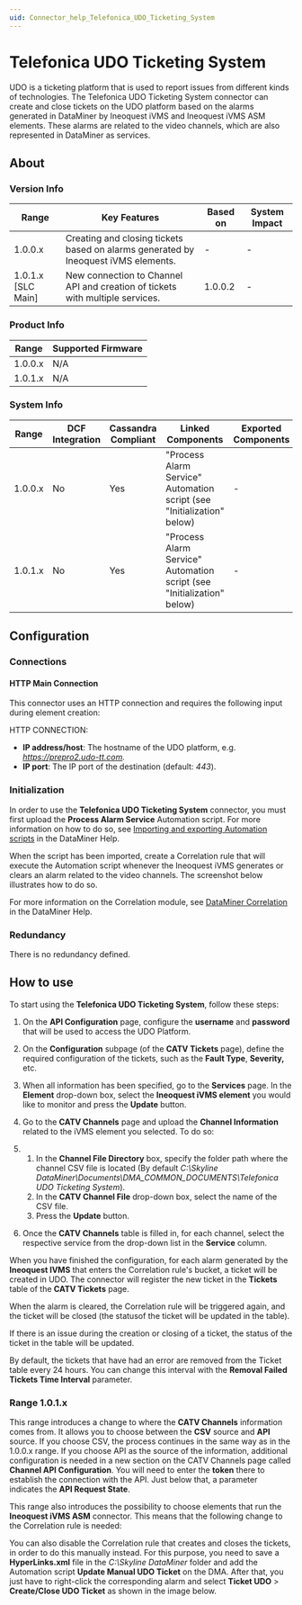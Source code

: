 ```yaml
---
uid: Connector_help_Telefonica_UDO_Ticketing_System
---
```


# Telefonica UDO Ticketing System

UDO is a ticketing platform that is used to report issues from different kinds of technologies. The Telefonica UDO Ticketing System connector can create and close tickets on the UDO platform based on the alarms generated in DataMiner by Ineoquest iVMS and Ineoquest iVMS ASM elements. These alarms are related to the video channels, which are also represented in DataMiner as services.

## About

### Version Info

| **Range**            | **Key Features**                                                                   | **Based on** | **System Impact** |
|----------------------|------------------------------------------------------------------------------------|--------------|-------------------|
| 1.0.0.x              | Creating and closing tickets based on alarms generated by Ineoquest iVMS elements. | \-           | \-                |
| 1.0.1.x \[SLC Main\] | New connection to Channel API and creation of tickets with multiple services.      | 1.0.0.2      | \-                |

### Product Info

| **Range** | **Supported Firmware** |
|-----------|------------------------|
| 1.0.0.x   | N/A                    |
| 1.0.1.x   | N/A                    |

### System Info

| **Range** | **DCF Integration** | **Cassandra Compliant** | **Linked Components**                                                  | **Exported Components** |
|-----------|---------------------|-------------------------|------------------------------------------------------------------------|-------------------------|
| 1.0.0.x   | No                  | Yes                     | "Process Alarm Service" Automation script (see "Initialization" below) | \-                      |
| 1.0.1.x   | No                  | Yes                     | "Process Alarm Service" Automation script (see "Initialization" below) | \-                      |

## Configuration

### Connections

#### HTTP Main Connection

This connector uses an HTTP connection and requires the following input during element creation:

HTTP CONNECTION:

- **IP address/host**: The hostname of the UDO platform, e.g. *https://prepro2.udo-tt.com.*
- **IP port**: The IP port of the destination (default: *443*).

### Initialization

In order to use the **Telefonica UDO Ticketing System** connector, you must first upload the **Process Alarm Service** Automation script. For more information on how to do so, see [Importing and exporting Automation scripts](https://docs.dataminer.services/user-guide/Advanced_Modules/Automation_module/Managing_Automation_scripts.html#importing-and-exporting-automation-scripts) in the DataMiner Help.

When the script has been imported, create a Correlation rule that will execute the Automation script whenever the Ineoquest iVMS generates or clears an alarm related to the video channels. The screenshot below illustrates how to do so.

For more information on the Correlation module, see [DataMiner Correlation](https://docs.dataminer.services/user-guide/Advanced_Modules/Correlation/correlation.html) in the DataMiner Help.

### Redundancy

There is no redundancy defined.

## How to use

To start using the **Telefonica UDO Ticketing System**, follow these steps:

1.  On the **API Configuration** page, configure the **username** and **password** that will be used to access the UDO Platform.

2.  On the **Configuration** subpage (of the **CATV Tickets** page), define the required configuration of the tickets, such as the **Fault Type**, **Severity,** etc.

3.  When all information has been specified, go to the **Services** page. In the **Element** drop-down box, select the **Ineoquest iVMS element** you would like to monitor and press the **Update** button.

4.  Go to the **CATV Channels** page and upload the **Channel Information** related to the iVMS element you selected. To do so:

5.  1.  In the **Channel File Directory** box, specify the folder path where the channel CSV file is located (By default *C:\Skyline DataMiner\Documents\DMA_COMMON_DOCUMENTS\Telefonica UDO Ticketing System*).
    2.  In the **CATV Channel File** drop-down box, select the name of the CSV file.
    3.  Press the **Update** button.

6.  Once the **CATV Channels** table is filled in, for each channel, select the respective service from the drop-down list in the **Service** column.

When you have finished the configuration, for each alarm generated by the **Ineoquest IVMS** that enters the Correlation rule's bucket, a ticket will be created in UDO. The connector will register the new ticket in the **Tickets** table of the **CATV Tickets** page.

When the alarm is cleared, the Correlation rule will be triggered again, and the ticket will be closed (the statusof the ticket will be updated in the table).

If there is an issue during the creation or closing of a ticket, the status of the ticket in the table will be updated.

By default, the tickets that have had an error are removed from the Ticket table every 24 hours. You can change this interval with the **Removal Failed Tickets Time Interval** parameter.

### Range 1.0.1.x

This range introduces a change to where the **CATV Channels** information comes from. It allows you to choose between the **CSV** source and **API** source. If you choose CSV, the process continues in the same way as in the 1.0.0.x range. If you choose API as the source of the information, additional configuration is needed in a new section on the CATV Channels page called **Channel API Configuration**. You will need to enter the **token** there to establish the connection with the API. Just below that, a parameter indicates the **API Request State**.

This range also introduces the possibility to choose elements that run the **Ineoquest iVMS ASM** connector. This means that the following change to the Correlation rule is needed:

You can also disable the Correlation rule that creates and closes the tickets, in order to do this manually instead. For this purpose, you need to save a **HyperLinks.xml** file in the *C:\Skyline DataMiner* folder and add the Automation script **Update Manual UDO Ticket** on the DMA. After that, you just have to right-click the corresponding alarm and select **Ticket UDO** \> **Create/Close UDO Ticket** as shown in the image below.

